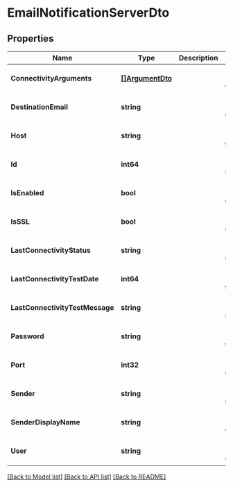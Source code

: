 # EmailNotificationServerDto

## Properties
Name | Type | Description | Notes
------------ | ------------- | ------------- | -------------
**ConnectivityArguments** | [**[]ArgumentDto**](ArgumentDto.md) |  | [optional] [default to null]
**DestinationEmail** | **string** |  | [optional] [default to null]
**Host** | **string** |  | [optional] [default to null]
**Id** | **int64** |  | [optional] [default to null]
**IsEnabled** | **bool** |  | [optional] [default to null]
**IsSSL** | **bool** |  | [optional] [default to null]
**LastConnectivityStatus** | **string** |  | [optional] [default to null]
**LastConnectivityTestDate** | **int64** |  | [optional] [default to null]
**LastConnectivityTestMessage** | **string** |  | [optional] [default to null]
**Password** | **string** |  | [optional] [default to null]
**Port** | **int32** |  | [optional] [default to null]
**Sender** | **string** |  | [optional] [default to null]
**SenderDisplayName** | **string** |  | [optional] [default to null]
**User** | **string** |  | [optional] [default to null]

[[Back to Model list]](../README.md#documentation-for-models) [[Back to API list]](../README.md#documentation-for-api-endpoints) [[Back to README]](../README.md)


